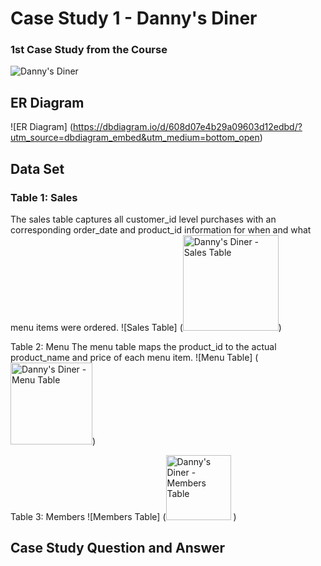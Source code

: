 # Case Study 1 - Danny's Diner
### 1st Case Study from the Course
![Danny's Diner](https://8weeksqlchallenge.com/images/case-study-designs/1.png)
## ER Diagram
![ER Diagram] (https://dbdiagram.io/d/608d07e4b29a09603d12edbd/?utm_source=dbdiagram_embed&utm_medium=bottom_open)
##  Data Set
### Table 1: Sales
The sales table captures all customer_id level purchases with an corresponding order_date and product_id information for when and what menu items were ordered.
![Sales Table] (<img width="153" alt="Danny's Diner - Sales Table" src="https://user-images.githubusercontent.com/93120413/147489705-829e945e-490a-498a-a22a-1af0a47a905a.png">)



Table 2: Menu
The menu table maps the product_id to the actual product_name and price of each menu item.
![Menu Table] (<img width="131" alt="Danny's Diner - Menu Table" src="https://user-images.githubusercontent.com/93120413/147489715-8a147e72-a2af-44b9-a248-0e739a073b6b.png">)




Table 3: Members
![Members Table] (<img width="104" alt="Danny's Diner - Members Table" src="https://user-images.githubusercontent.com/93120413/147489723-a39ac29a-be0d-43cf-99c9-8b9eb76e0eba.png"> )
## Case Study Question and Answer
